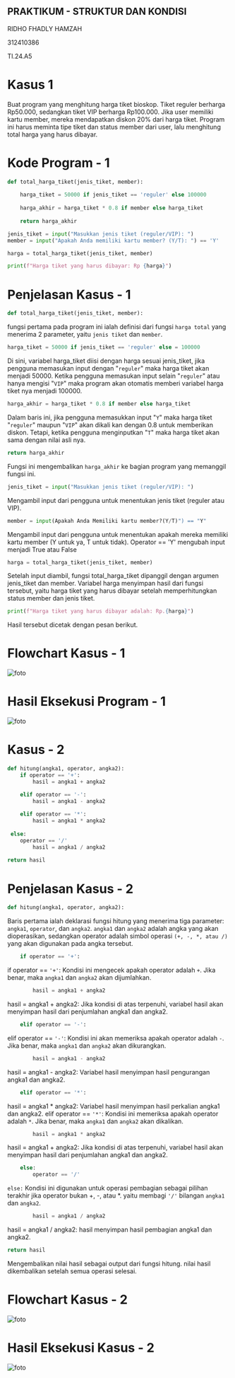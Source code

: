 ## PRAKTIKUM - STRUKTUR DAN KONDISI

RIDHO FHADLY HAMZAH

312410386

TI.24.A5

# Kasus 1
Buat program yang menghitung harga tiket bioskop. Tiket reguler berharga Rp50.000,
sedangkan tiket VIP berharga Rp100.000. Jika user memiliki kartu member, mereka
mendapatkan diskon 20% dari harga tiket. Program ini harus meminta tipe tiket dan status
member dari user, lalu menghitung total harga yang harus dibayar.
# Kode Program - 1
``` python
def total_harga_tiket(jenis_tiket, member):
    
    harga_tiket = 50000 if jenis_tiket == 'reguler' else 100000
    
    harga_akhir = harga_tiket * 0.8 if member else harga_tiket
    
    return harga_akhir

jenis_tiket = input("Masukkan jenis tiket (reguler/VIP): ")
member = input("Apakah Anda memiliki kartu member? (Y/T): ") == 'Y'

harga = total_harga_tiket(jenis_tiket, member)

print(f"Harga tiket yang harus dibayar: Rp {harga}")
```
# Penjelasan Kasus - 1
``` python
def total_harga_tiket(jenis_tiket, member):
```
fungsi pertama pada program ini ialah definisi dari fungsi `harga total` yang menerima 2 parameter, yaitu `jenis tiket` dan `member`.
``` python
harga_tiket = 50000 if jenis_tiket == 'reguler' else = 100000
```
Di sini, variabel harga_tiket diisi dengan harga sesuai jenis_tiket,
jika pengguna memasukan input dengan "`reguler`" maka harga tiket akan menjadi 50000.
Ketika pengguna memasukan input selain "`reguler`" atau hanya mengisi "`VIP`" maka program akan otomatis memberi variabel harga tiket nya menjadi 100000.
``` python
harga_akhir = harga_tiket * 0.8 if member else harga_tiket
```
Dalam baris ini, jika pengguna memasukkan input "`Y`" maka harga tiket "`reguler`" maupun "`VIP`" akan dikali kan dengan 0.8 untuk memberikan diskon. Tetapi, ketika pengguna menginputkan "`T`" maka harga tiket akan sama dengan nilai asli nya.
``` python
return harga_akhir
```
Fungsi ini mengembalikan `harga_akhir` ke bagian program yang memanggil fungsi ini.
``` python
jenis_tiket = input("Masukkan jenis tiket (reguler/VIP): ")
```
Mengambil input dari pengguna untuk menentukan jenis tiket (reguler atau VIP).
``` python
member = input(Apakah Anda Memiliki kartu member?(Y/T)") == "Y"
```
Mengambil input dari pengguna untuk menentukan apakah mereka memiliki kartu member (Y untuk ya, T untuk tidak). Operator == 'Y' mengubah input menjadi True atau False
``` python
harga = total_harga_tiket(jenis_tiket, member)
```
Setelah input diambil, fungsi total_harga_tiket dipanggil dengan argumen jenis_tiket dan member.
Variabel harga menyimpan hasil dari fungsi tersebut, yaitu harga tiket yang harus dibayar setelah memperhitungkan status member dan jenis tiket.
``` python
print(f"Harga tiket yang harus dibayar adalah: Rp.{harga}")
```
Hasil tersebut dicetak dengan pesan berikut.

# Flowchart Kasus - 1
![foto](https://github.com/Nakii-ru/foto/blob/main/Untitled%20Diagram.drawio(2).png?raw=true)
# Hasil Eksekusi Program - 1
![foto](https://github.com/Nakii-ru/foto/blob/main/Screenshot%202024-10-27%20180053.png?raw=true)

# Kasus - 2
```python
def hitung(angka1, operator, angka2):
    if operator == '+':
        hasil = angka1 + angka2

    elif operator == '-':
        hasil = angka1 - angka2
 
    elif operator == '*':
        hasil = angka1 * angka2
 
 else:
    operator == '/'
        hasil = angka1 / angka2
 
return hasil
```
# Penjelasan Kasus - 2
``` python
def hitung(angka1, operator, angka2):
```
Baris pertama ialah deklarasi fungsi hitung yang menerima tiga parameter: `angka1`, `operator`, dan `angka2`. `angka1` dan `angka2` adalah angka yang akan dioperasikan, sedangkan operator adalah simbol operasi `(+, -, *, atau /)` yang akan digunakan pada angka tersebut.
```python
    if operator == '+':
```
if operator == `'+'`: Kondisi ini mengecek apakah operator adalah `+`. Jika benar, maka `angka1` dan `angka2` akan dijumlahkan.
```python
        hasil = angka1 + angka2
```
hasil = angka1 + angka2: Jika kondisi di atas terpenuhi, variabel hasil akan menyimpan hasil dari penjumlahan angka1 dan angka2.
``` python
    elif operator == '-':
```
elif operator == `'-'`: Kondisi ini akan memeriksa apakah operator adalah `-`. Jika benar, maka `angka1` dan `angka2` akan dikurangkan.
```python
        hasil = angka1 - angka2
```
hasil = angka1 - angka2: Variabel hasil menyimpan hasil pengurangan angka1 dan angka2.
``` python
    elif operator == '*':
```
hasil = angka1 * angka2: Variabel hasil menyimpan hasil perkalian angka1 dan angka2.
elif operator == `'*'`: Kondisi ini memeriksa apakah operator adalah `*`. Jika benar, maka `angka1` dan `angka2` akan dikalikan.
```python
        hasil = angka1 * angka2
```
hasil = angka1 + angka2: Jika kondisi di atas terpenuhi, variabel hasil akan menyimpan hasil dari penjumlahan angka1 dan angka2.
``` python
    else:
        operator == '/'
```
`else:` Kondisi ini digunakan untuk operasi pembagian sebagai pilihan terakhir jika operator bukan +, -, atau *. yaitu membagi `'/'` bilangan `angka1` dan `angka2`.
```python
        hasil = angka1 / angka2
```
hasil = angka1 / angka2: hasil menyimpan hasil pembagian angka1 dan angka2.
``` python
return hasil
```
Mengembalikan nilai hasil sebagai output dari fungsi hitung. nilai hasil dikembalikan setelah semua operasi selesai.
# Flowchart Kasus - 2
![foto](https://github.com/Nakii-ru/foto/blob/main/Untitled%20Diagram(2).drawio(1).png?raw=true)
# Hasil Eksekusi Kasus - 2
![foto](https://github.com/Nakii-ru/foto/blob/main/Screenshot%202024-10-28%20075642.png?raw=true)
